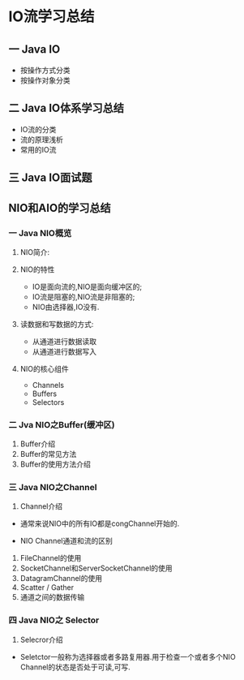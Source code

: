 # IO流学习总结 #  

## 一 Java IO ##

- 按操作方式分类
- 按操作对象分类  

## 二 Java IO体系学习总结 ##

- IO流的分类
- 流的原理浅析
- 常用的IO流

## 三 Java IO面试题 ##

## NIO和AIO的学习总结 ##

### 一 Java NIO概览 ###

1. NIO简介:

2. NIO的特性  

   - IO是面向流的,NIO是面向缓冲区的;
   - IO流是阻塞的,NIO流是非阻塞的;
   - NIO由选择器,IO没有.

3. 读数据和写数据的方式:

   - 从通道进行数据读取
   - 从通道进行数据写入

4. NIO的核心组件

   - Channels
   - Buffers
   - Selectors  

### 二 Jva NIO之Buffer(缓冲区) ###

1. Buffer介绍
2. Buffer的常见方法
3. Buffer的使用方法介绍  

### 三 Java NIO之Channel ###

1. Channel介绍

- 通常来说NIO中的所有IO都是congChannel开始的.

- NIO Channel通道和流的区别

1. FileChannel的使用
2. SocketChannel和ServerSocketChannel的使用
3. DatagramChannel的使用
4. Scatter / Gather
5. 通道之间的数据传输  

### 四 Java NIO之 Selector ###

1. Selecror介绍

- Seletctor一般称为选择器或者多路复用器.用于检查一个或者多个NIO Channel的状态是否处于可读,可写.
